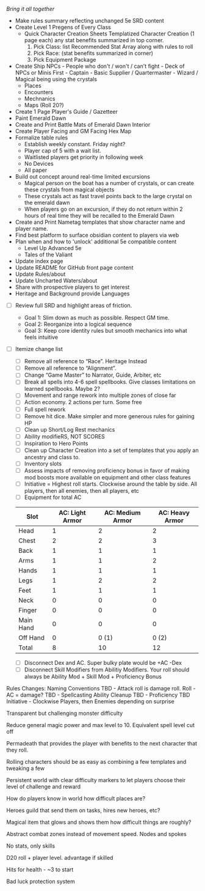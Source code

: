 *Bring it all together*

- Make rules summary reflecting unchanged 5e SRD content
- Create Level 1 Pregens of Every Class
	- Quick Character Creation Sheets
		Templatized Character Creation (1 page each) any stat benefits summarized in top corner.
        1. Pick Class: list Recommended Stat Array along with rules to roll
        2. Pick Race: (stat benefits summarized in corner)
        3. Pick Equipment Package
- Create Ship NPCs
		- People who don't / won't / can't fight
		- Deck of NPCs or Minis First
		- Captain
		- Basic Supplier / Quartermaster
		- Wizard / Magical being using the crystals
	- Places
	- Encounters
	- Mechnanics
	- Maps (Roll 20?)
- Create 1 Page Player's Guide / Gazetteer
- Paint Emerald Dawn
- Create and Print Battle Mats of Emerald Dawn Interior
- Create Player Facing and GM Facing Hex Map
- Formalize table rules
	- Establish weekly constant. Friday night?
	- Player cap of 5 with a wait list.
	- Waitlisted players get priority in following week
	- No Devices
	- All paper 
- Build out concept around real-time limited excursions
	- Magical person on the boat has a number of crystals, or can create these crystals from magical objects
	- These crystals act as fast travel points back to the large crystal on the emerald dawn
	- When players go on an excursion, if they do not return within 2 hours of real time they will be recalled to the Emerald Dawn
- Create and Print Nametag templates that show character name and player name.
- Find best platform to surface obsidian content to players via web
- Plan when and how to 'unlock' additional 5e compatible content
	- Level Up Advanced 5e
	- Tales of the Valiant
- Update index page
- Update README for GitHub front page content
- Update Rules/about
- Update Uncharted Waters/about
- Share with prospective players to get interest
- Heritage and Background provide Languages

- [ ] Review full SRD and highlight areas of friction.
    - Goal 1: Slim down as much as possible. Respect GM time.
    - Goal 2: Reorganize into a logical sequence
    - Goal 3: Keep core identity rules but smooth mechanics into what feels intuitive

- [ ] Itemize change list
    
    - [ ] Remove all reference to “Race”. Heritage Instead
    - [ ] Remove all reference to “Alignment”.
    - [ ] Change “Game Master” to Narrator, Guide, Arbiter, etc
    - [ ] Break all spells into 4-6 spell spellbooks. Give classes limitations on learned spellbooks. Maybe 2?
    - [ ] Movement and range rework into multiple zones of close far
    - [ ] Action economy. 2 actions per turn. Some free
    - [ ] Full spell rework
    - [ ] Remove hit dice. Make simpler and more generous rules for gaining HP
    - [ ] Clean up Short/Log Rest mechanics
    - [ ] Ability modifieRS, NOT SCORES
    - [ ] Inspiration to Hero Points
    - [ ] Clean up Character Creation into a set of templates that you apply an ancestry and class to.
    - [ ] Inventory slots
    - [ ] Assess impacts of removing proficiency bonus in favor of making mod boosts more available on equipment and other class features
    - [ ] Initiative = Highest roll starts. Clockwise around the table by side. All players, then all enemies, then all players, etc
    - [ ] Equipment for total AC
    
    |Slot|AC: Light Armor|AC: Medium Armor|AC: Heavy Armor|
    |---|---|---|---|
    |Head|1|2|2|
    |Chest|2|2|3|
    |Back|1|1|1|
    |Arms|1|1|2|
    |Hands|1|1|1|
    |Legs|1|2|2|
    |Feet|1|1|1|
    |Neck|0|0|0|
    |Finger|0|0|0|
    |Main Hand|0|0|0|
    |Off Hand|0|0 (1)|0 (2)|
    |Total|8|10|12|
    
    - [ ] Disconnect Dex and AC. Super bulky plate would be +AC -Dex
    - [ ] Disconnect Skill Modifiers from Abilitiy Modifiers. Your roll should always be Ability Mod + Skill Mod + Proficiency Bonus

Rules Changes:
	Naming Conventions
	TBD - Attack roll is damage roll. Roll - AC = damage?
	TBD - Spellcasting Ability Cleanup
	TBD - Proficiency
	TBD Initiative - Clockwise Players, then Enemies depending on surprise

Transparent but challenging monster difficulty

Reduce general magic power and max level to 10. Equivalent spell level cut off

Permadeath that provides the player with benefits to the next character that they roll.

Rolling characters should be as easy as combining a few templates and tweaking a few

Persistent world with clear difficulty markers to let players choose their level of challenge and reward

How do players know in world how difficult places are?

Heroes guild that send them on tasks, hires new heroes, etc?

Magical item that glows and shows them how difficult things are roughly?

Abstract combat zones instead of movement speed. Nodes and spokes

No stats, only skills

D20 roll + player level. advantage if skilled

Hits for health - ~3 to start

Bad luck protection system